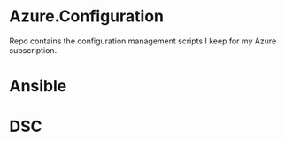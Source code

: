 # Azure.Configuration
Repo contains the configuration management scripts I keep for my Azure subscription. 

# Ansible
# DSC 